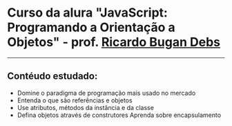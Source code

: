 # Curso da alura "JavaScript: Programando a Orientação a Objetos" - prof. [Ricardo Bugan Debs](https://www.linkedin.com/in/ricardo-bugan-b0581379/)
---
## Contéudo estudado:
- Domine o paradigma de programação mais usado no mercado
- Entenda o que são referências e objetos
- Use atributos, métodos da instância e da classe
- Defina objetos através de construtores
Aprenda sobre encapsulamento
